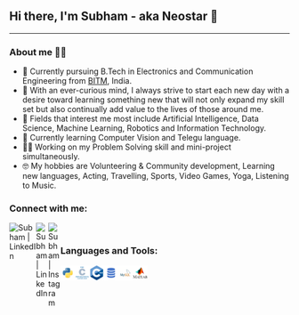 ## Hi there, I'm Subham - aka Neostar 🌟

---
### About me 💁‍♂️

- 🏫 Currently pursuing B.Tech in Electronics and Communication Engineering from [BITM], India.
- 🧠 With an ever-curious mind, I always strive to start each new day with a desire toward learning something new that will not only expand my skill set but also continually add value to the lives of those around me.
- 🚀 Fields that interest me most include Artificial Intelligence, Data Science, Machine Learning, Robotics and Information Technology.
- 📖 Currently learning Computer Vision and Telegu language.
- 👨‍💻 Working on my Problem Solving skill and mini-project simultaneously.
- 🤓 My hobbies are Volunteering & Community development, Learning new languages, Acting, Travelling, Sports, Video Games, Yoga, Listening to Music.

### Connect with me:

[<img align="left" alt="Subham | LinkedIn" width="48px" src="https://img.icons8.com/color/48/000000/linkedin.svg" />][linkedin]
[<img align="left" alt="Subham | LinkedIn" width="22px" src="https://cdn.jsdelivr.net/npm/simple-icons@v3/icons/facebook.svg" />][facebook]
[<img align="left" alt="Subham | Instagram" width="22px" src="https://cdn.jsdelivr.net/npm/simple-icons@v3/icons/instagram.svg" />][instagram]

<br />

### Languages and Tools:

[<img align="left" alt="Python" width="26px" src="https://raw.githubusercontent.com/github/explore/80688e429a7d4ef2fca1e82350fe8e3517d3494d/topics/python/python.png" />][Python]
[<img align="left" alt="C" width="26px" src="https://raw.githubusercontent.com/github/explore/80688e429a7d4ef2fca1e82350fe8e3517d3494d/topics/c/c.png" />][C]
[<img align="left" alt="C++" width="26px" src="https://raw.githubusercontent.com/github/explore/80688e429a7d4ef2fca1e82350fe8e3517d3494d/topics/cpp/cpp.png" />][C++]
[<img align="left" alt="SQL" width="26px" src="https://raw.githubusercontent.com/github/explore/80688e429a7d4ef2fca1e82350fe8e3517d3494d/topics/sql/sql.png" />][SQL]
[<img align="left" alt="MySQL" width="26px" src="https://raw.githubusercontent.com/github/explore/80688e429a7d4ef2fca1e82350fe8e3517d3494d/topics/mysql/mysql.png" />][MySQL]
[<img align="left" alt="MATLAB" width="26px" src="https://raw.githubusercontent.com/github/explore/80688e429a7d4ef2fca1e82350fe8e3517d3494d/topics/matlab/matlab.png" />][MATLAB]



[BITM]: https://www.bitmesra.ac.in/
[linkedin]: https://www.linkedin.com/in/subham-surana/
[instagram]: https://www.instagram.com/boss__is__always__right/
[facebook]: https://www.facebook.com/subham.jain.142035/
[Python]: https://raw.githubusercontent.com/github/explore/80688e429a7d4ef2fca1e82350fe8e3517d3494d/topics/python/python.png
[C]: https://raw.githubusercontent.com/github/explore/80688e429a7d4ef2fca1e82350fe8e3517d3494d/topics/c/c.png
[C++]: https://raw.githubusercontent.com/github/explore/80688e429a7d4ef2fca1e82350fe8e3517d3494d/topics/cpp/cpp.png
[SQL]: https://raw.githubusercontent.com/github/explore/80688e429a7d4ef2fca1e82350fe8e3517d3494d/topics/sql/sql.png
[MySQL]: https://raw.githubusercontent.com/github/explore/80688e429a7d4ef2fca1e82350fe8e3517d3494d/topics/mysql/mysql.png
[MATLAB]: https://raw.githubusercontent.com/github/explore/80688e429a7d4ef2fca1e82350fe8e3517d3494d/topics/matlab/matlab.png
